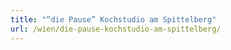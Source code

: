 ```yaml
---
title: "“die Pause” Kochstudio am Spittelberg"
url: /wien/die-pause-kochstudio-am-spittelberg/
---
```

